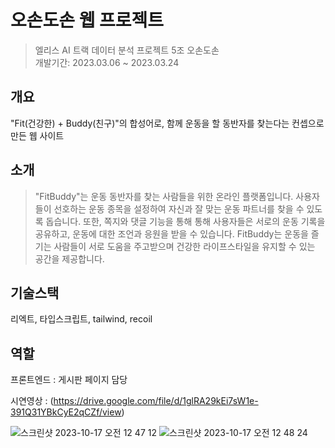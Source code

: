 # 오손도손 웹 프로젝트
>엘리스 AI 트랙 데이터 분석 프로젝트 5조 오손도손<br>
개발기간: 2023.03.06 ~ 2023.03.24

## 개요
"Fit(건강한) + Buddy(친구)"의 합성어로, 함께 운동을 할 동반자를 찾는다는 컨셉으로 만든 웹 사이트

## 소개
>"FitBuddy"는 운동 동반자를 찾는 사람들을 위한 온라인 플랫폼입니다. 사용자들이 선호하는 운동 종목을 설정하여 자신과 잘 맞는 운동 파트너를 찾을 수 있도록 돕습니다. 또한, 쪽지와 댓글 기능을 통해 통해 사용자들은 서로의 운동 기록을 공유하고, 운동에 대한 조언과 응원을 받을 수 있습니다. FitBuddy는 운동을 즐기는 사람들이 서로 도움을 주고받으며 건강한 라이프스타일을 유지할 수 있는 공간을 제공합니다.

## 기술스택
리엑트, 타입스크립트, tailwind, recoil

## 역할
프론트엔드 : 게시판 페이지 담당

시연영상 : (https://drive.google.com/file/d/1glRA29kEi7sW1e-391Q31YBkCyE2qCZf/view)

![스크린샷 2023-10-17 오전 12 47 12](https://github.com/thatslifebro/Elice_Web_project1/assets/75624064/9f3e3ba7-6157-4b67-987a-ed6e9bf94767)
![스크린샷 2023-10-17 오전 12 48 24](https://github.com/thatslifebro/Elice_Web_project1/assets/75624064/297e2046-d428-43c8-b909-47823c52f60b)
